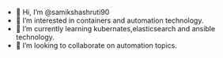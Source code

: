 - 👋 Hi, I’m @samikshashruti90
- 👀 I’m interested in containers and automation technology.
- 🌱 I’m currently learning kubernates,elasticsearch and ansible technology.
- 💞️ I’m looking to collaborate on automation topics.

<!---
samikshashruti90/samikshashruti90 is a ✨ special ✨ repository because its `README.md` (this file) appears on your GitHub profile.
You can click the Preview link to take a look at your changes.
--->
